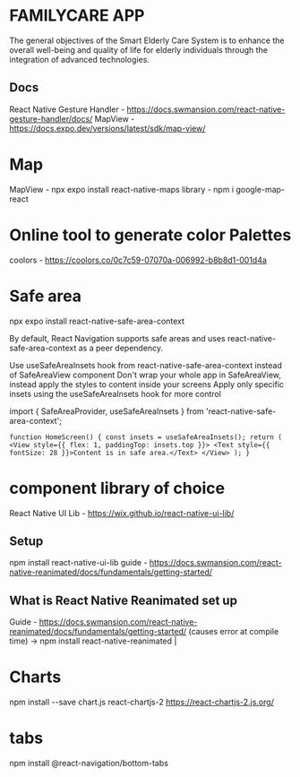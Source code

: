 # FAMILYCARE APP

The general objectives of the Smart Elderly Care System is to enhance the overall well-being and quality of life for elderly individuals through the integration of advanced technologies.

## Docs
React Native Gesture Handler - https://docs.swmansion.com/react-native-gesture-handler/docs/
MapView - https://docs.expo.dev/versions/latest/sdk/map-view/

# Map

MapView - npx expo install react-native-maps
library - npm i google-map-react

# Online tool to generate color Palettes
coolors - https://coolors.co/0c7c59-07070a-006992-b8b8d1-001d4a

# Safe area
npx expo install react-native-safe-area-context

By default, React Navigation supports safe areas and uses react-native-safe-area-context as a peer dependency.

Use useSafeAreaInsets hook from react-native-safe-area-context instead of SafeAreaView component
Don't wrap your whole app in SafeAreaView, instead apply the styles to content inside your screens
Apply only specific insets using the useSafeAreaInsets hook for more control

import { SafeAreaProvider, useSafeAreaInsets } from 'react-native-safe-area-context';

``function HomeScreen() {
  const insets = useSafeAreaInsets();
  return (
    <View style={{ flex: 1, paddingTop: insets.top }}>
      <Text style={{ fontSize: 28 }}>Content is in safe area.</Text>
    </View>
  );
}``

# component library of choice
React Native UI Lib - https://wix.github.io/react-native-ui-lib/

## Setup
npm install react-native-ui-lib
guide - https://docs.swmansion.com/react-native-reanimated/docs/fundamentals/getting-started/

## What is React Native Reanimated set up
Guide - https://docs.swmansion.com/react-native-reanimated/docs/fundamentals/getting-started/
(causes error at compile time) -> npm install react-native-reanimated |


# Charts
npm install --save chart.js react-chartjs-2
https://react-chartjs-2.js.org/

# tabs
npm install @react-navigation/bottom-tabs